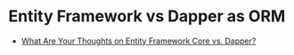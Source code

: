 # Entity Framework vs Dapper as ORM 

- [What Are Your Thoughts on Entity Framework Core vs. Dapper?](https://www.youtube.com/watch?v=7ZcbHFmgVAI)


